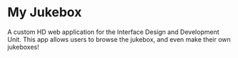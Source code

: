 # My Jukebox
A custom HD web application for the Interface Design and Development Unit. This app allows users to browse the jukebox, and even make their own jukeboxes!
